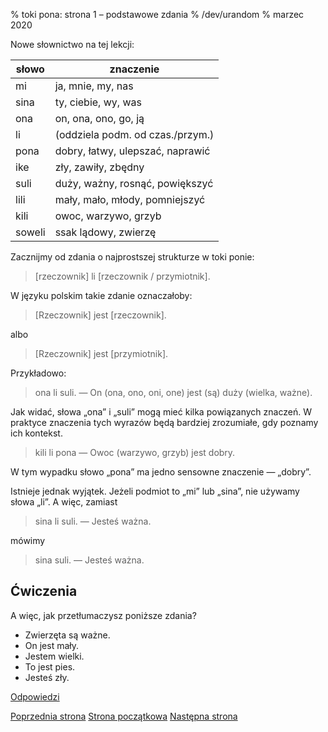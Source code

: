 % toki pona: strona 1 – podstawowe zdania
% /dev/urandom
% marzec 2020

Nowe słownictwo na tej lekcji:

| słowo | znaczenie |
|----|----|
| mi | ja, mnie, my, nas |
| sina | ty, ciebie, wy, was |
| ona | on, ona, ono, go, ją |
| li | (oddziela podm. od czas./przym.) |
| pona | dobry, łatwy, ulepszać, naprawić |
| ike | zły, zawiły, zbędny |
| suli | duży, ważny, rosnąć, powiększyć |
| lili | mały, mało, młody, pomniejszyć |
| kili | owoc, warzywo, grzyb |
| soweli | ssak lądowy, zwierzę |

Zacznijmy od zdania o najprostszej strukturze w toki ponie:

> [rzeczownik] li [rzeczownik / przymiotnik].

W języku polskim takie zdanie oznaczałoby:

> [Rzeczownik] jest [rzeczownik].

albo

> [Rzeczownik] jest [przymiotnik].

Przykładowo:

> ona li suli. — On (ona, ono, oni, one) jest (są) duży (wielka, ważne).

Jak widać, słowa „ona” i „suli” mogą mieć kilka powiązanych znaczeń. W praktyce
znaczenia tych wyrazów będą bardziej zrozumiałe, gdy poznamy ich kontekst.

> kili li pona — Owoc (warzywo, grzyb) jest dobry.

W tym wypadku słowo „pona” ma jedno sensowne znaczenie — „dobry”.

Istnieje jednak wyjątek. Jeżeli podmiot to „mi” lub „sina”, nie używamy
słowa „li”. A więc, zamiast

> sina li suli. — Jesteś ważna.

mówimy

> sina suli. — Jesteś ważna.

## Ćwiczenia

A więc, jak przetłumaczysz poniższe zdania?

* Zwierzęta są ważne.
* On jest mały.
* Jestem wielki.
* To jest pies.
* Jesteś zły.

[Odpowiedzi](pl_answers.html#p1)

[Poprzednia strona](pl_0.html) [Strona początkowa](pl_index.html) [Następna strona](pl_2.html)
